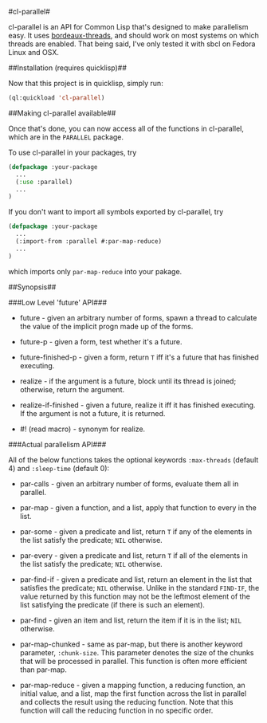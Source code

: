 #cl-parallel#

cl-parallel is an API for Common Lisp that's designed to make parallelism easy.
It uses [bordeaux-threads][bt], and should work on most systems on which threads are
enabled. That being said, I've only tested it with sbcl on Fedora Linux and
OSX.

##Installation (requires quicklisp)##

Now that this project is in quicklisp, simply run:
```lisp
(ql:quickload 'cl-parallel)
```

##Making cl-parallel available##

Once that's done, you can now access all of the functions in
cl-parallel, which are in the `PARALLEL` package.

To use cl-parallel in your packages, try

```lisp
(defpackage :your-package
  ...
  (:use :parallel)
  ...
)
```

If you don't want to import all symbols exported by cl-parallel, try

```lisp
(defpackage :your-package
  ...
  (:import-from :parallel #:par-map-reduce)
  ...
)
```

which imports only `par-map-reduce` into your pakage.

##Synopsis##

###Low Level 'future' API###

* future - given an arbitrary number of forms, spawn a thread to calculate
the value of the implicit progn made up of the forms.

* future-p - given a form, test whether it's a future.

* future-finished-p - given a form, return `T` iff it's a future that has
finished executing.

* realize - if the argument is a future, block until its thread is
joined; otherwise, return the argument.

* realize-if-finished - given a future, realize it iff it has finished
executing.  If the argument is not a future, it is returned.

* \#! (read macro) - synonym for realize.

###Actual parallelism API###

All of the below functions takes the optional keywords `:max-threads` (default 4)
and `:sleep-time` (default 0):

* par-calls - given an arbitrary number of forms, evaluate them all in
parallel.

* par-map - given a function, and a list, apply that function to every
in the list.

* par-some - given a predicate and list, return `T` if any of the
elements in the list satisfy the predicate; `NIL` otherwise.

* par-every - given a predicate and list, return `T` if all of the
elements in the list satisfy the predicate; `NIL` otherwise.

* par-find-if - given a predicate and list, return an element in
the list that satisfies the predicate; `NIL` otherwise. Unlike
in the standard `FIND-IF`, the value returned by this function may not
be the leftmost element of the list satisfying the predicate (if there is
such an element).

* par-find - given an item and list, return the item if it is in
the list; `NIL` otherwise.

* par-map-chunked - same as par-map, but there is another keyword
parameter, `:chunk-size`. This parameter denotes the size of the
chunks that will be processed in parallel. This function is often more
efficient than par-map.

* par-map-reduce - given a mapping function, a reducing function, an initial
value, and a list, map the first function across the list in parallel and
collects the result using the reducing function. Note that this function will
call the reducing function in no specific order.

[bt]: http://common-lisp.net/project/bordeaux-threads/ "Bordeaux Threads"
